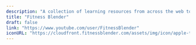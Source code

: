 ```yaml
---
description: "A collection of learning resources from across the web to help you skill up while at home"
title: "Fitness Blender"
draft: false
link: "https://www.youtube.com/user/FitnessBlender"
iconURL: "https://cloudfront.fitnessblender.com/assets/img/icon/apple-touch-icon.png?v=2"
---
```

